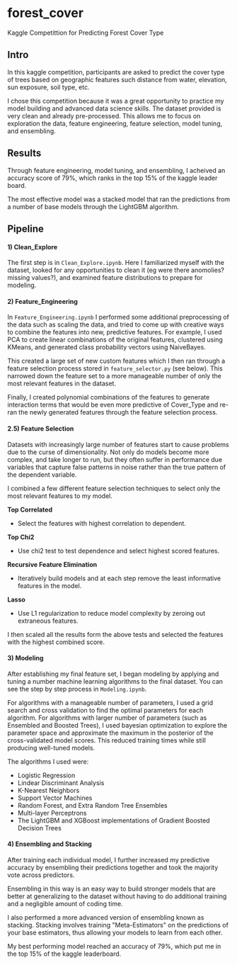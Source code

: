 # forest_cover
Kaggle Competittion for Predicting Forest Cover Type


## Intro

In this kaggle competition, participants are asked to predict the cover type
of trees based on geographic features such distance from water, elevation,
sun exposure, soil type, etc.

I chose this competition because it was a great opportunity to practice
my model building and advanced data science skills. The dataset provided is
very clean and already pre-processed. This allows me to focus on exploration
the data, feature engineering, feature selection, model tuning, and ensembling.

## Results

Through feature engineering, model tuning, and ensembling, I acheived an
accuracy score of 79%, which ranks in the top 15% of the kaggle leader board.

The most effective model was a stacked model that ran the predictions
from a number of base models through the LightGBM algorithm.



## Pipeline


#### 1) Clean_Explore

The first step is in `Clean_Explore.ipynb`. Here I familiarized myself with
the dataset, looked for any opportunities to clean it (eg were there anomolies? missing values?),
and examined feature distributions to prepare for modeling.


#### 2) Feature_Engineering

In `Feature_Engineering.ipynb` I performed some additional preprocessing of the data
such as scaling the data, and tried to come up with creative ways to combine
the features into new, predictive features. For example, I used PCA to create
linear combinations of the original features, clustered using KMeans, and
generated class probability vectors using NaiveBayes.

This created a large set of new custom features which I then ran through
a feature selection process stored in `feature_selector.py` (see below).
This narrowed down the feature set to a more manageable number of only the
most relevant features in the dataset.

Finally, I created polynomial combinations of the features to generate interaction
terms that would be even more predictive of Cover_Type and re-ran the newly generated
features through the feature selection process.

#### 2.5) Feature Selection

Datasets with increasingly large number of features start to cause problems
due to the curse of dimensionality. Not only do models become more complex, and take
longer to run, but they often suffer in performance due variables that capture
false patterns in noise rather than the true pattern of the dependent variable.

I combined a few different feature selection techniques to select only the most
relevant features to my model.

__Top Correlated__
  - Select the features with highest correlation to dependent.

__Top Chi2__
  - Use chi2 test to test dependence and select highest scored features.

__Recursive Feature Elimination__
  - Iteratively build models and at each step remove the least informative features
  in the model.

__Lasso__
  - Use L1 regularization to reduce model complexity by zeroing out extraneous features.

I then scaled all the results form the above tests and selected the features
with the highest combined score.

#### 3) Modeling


After establishing my final feature set, I began modeling by applying and tuning
a number machine learning algorithms to the final dataset. You can see the step
by step process in `Modeling.ipynb`.

For algorithms with a manageable number of parameters, I used a grid search and
cross validation to find the optimal parameters for each algorithm. For
algorithms with larger number of parameters (such as Ensembled and Boosted Trees),
I used bayesian optimization to explore the parameter space and approximate
the maximum in the posterior of the cross-validated model scores. This reduced
training times while still producing well-tuned models.

The algorithms I used were:

  - Logistic Regression
  - Lindear Discriminant Analysis
  - K-Nearest Neighbors
  - Support Vector Machines
  - Random Forest, and Extra Random Tree Ensembles
  - Multi-layer Perceptrons
  - The LightGBM and XGBoost implementations of Gradient Boosted Decision Trees

#### 4) Ensembling and Stacking

After training each individual model, I further increased my predictive accuracy
by ensembling their predictions together and took the majority vote across predictors.

Ensembling in this way is an easy way to build stronger models that are better at
generalizing to the dataset without having to do additional training and a
negligible amount of coding time.

I also performed a more advanced version of ensembling known as stacking.
Stacking involves training "Meta-Estimators" on the predictions of your
base estimators, thus allowing your models to learn from each other.

My best performing model reached an accuracy of 79%, which put me in the top 15%
of the kaggle leaderboard.
